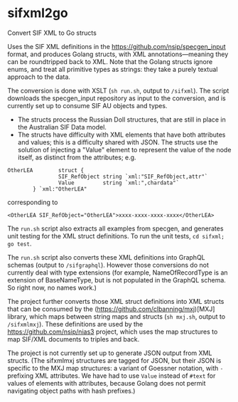 # sifxml2go
Convert SIF XML to Go structs

Uses the SIF XML definitions in the https://github.com/nsip/specgen_input format, and produces Golang structs, with XML annotations—meaning they can be roundtripped back to XML. Note that the Golang structs ignore enums, and treat all primitive types as strings: they take a purely textual approach to the data. 

The conversion is done with XSLT (`sh run.sh`, output to `/sifxml`). The script downloads the specgen_input repository as input to the conversion, and is currently set up to consume SIF AU objects and types.

* The structs process the Russian Doll structures, that are still in place in the Australian SIF Data model. 
* The structs have difficulty with XML elements that have both attributes and values; this is a difficulty shared with JSON. The structs use the solution of injecting a "Value" element to represent the value of the node itself, as distinct from the attributes; e.g.

````
OtherLEA        struct {
                SIF_RefObject string `xml:"SIF_RefObject,attr"`
                Value         string `xml:",chardata"`
        } `xml:"OtherLEA"
````

corresponding to

````
<OtherLEA SIF_RefObject="OtherLEA">xxxx-xxxx-xxxx-xxxx</OtherLEA>
````

The `run.sh` script also extracts all examples from specgen, and generates unit testing for the XML struct definitions. To run the unit tests, `cd sifxml; go test`.

The `run.sh` script also converts these XML definitions into GraphQL schemas (output to `/sifgraphql`). However those conversions do not currently deal with type extensions (for example, NameOfRecordType is an extension of BaseNameType, but is not populated in the GraphQL schema. So right now, no names work.)

The project further converts those XML struct definitions into XML structs that can be consumed by the (https://github.com/clbanning/mxj)[MXJ] library, which maps between string maps and structs (`sh mxj.sh`, output to `/sifxmlmxj`). These definitions are used by the https://github.com/nsip/nias3 project, which uses the map structures to map SIF/XML documents to triples and back.

The project is not currently set up to generate JSON output from XML structs. (The sifxmlmxj structures are tagged for JSON, but their JSON is specific to the MXJ map structures: a variant of Goessner notation, with `-` prefixing XML attributes. We have had to use `Value` instead of `#text` for values of elements with attributes, because Golang does not permit navigating object paths with hash prefixes.)
